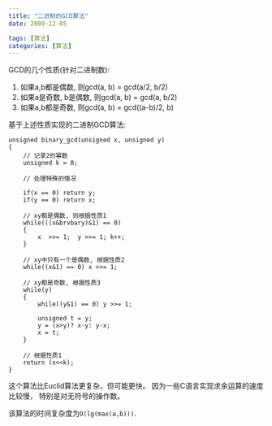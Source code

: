 ```yaml
---
title: "二进制的GCD算法"
date: 2009-12-05

tags: [算法]
categories: [算法]
---
```


GCD的几个性质(针对二进制数):

1. 如果a,b都是偶数, 则gcd(a, b) = gcd(a/2, b/2)
2. 如果a是奇数, b是偶数,  则gcd(a, b) =  gcd(a, b/2)
3. 如果a,b都是奇数, 则gcd(a, b) = gcd((a-b)/2, b)

基于上述性质实现的二进制GCD算法:

	unsigned binary_gcd(unsigned x, unsigned y)
	{
		// 记录2的幂数
		unsigned k = 0;

		// 处理特殊的情况

		if(x == 0) return y;
		if(y == 0) return x;

		// xy都是偶数, 则根据性质1
		while(((x&brvbary)&1) == 0)
		{
			x  >>= 1;  y >>= 1; k++;
		}

		// xy中只有一个是偶数, 根据性质2
		while((x&1) == 0) x >>= 1;

		// xy都是奇数, 根据性质3
		while(y)
		{
			while((y&1) == 0) y >>= 1;

			unsigned t = y;
			y = (x>y)? x-y: y-x;
			x = t;
		}

		// 根据性质1
		return (x<<k);
	}

这个算法比Euclid算法更复杂，但可能更快。
因为一些C语言实现求余运算的速度比较慢，
特别是对无符号的操作数。

该算法的时间复杂度为`O(lg(max(a,b)))`.

